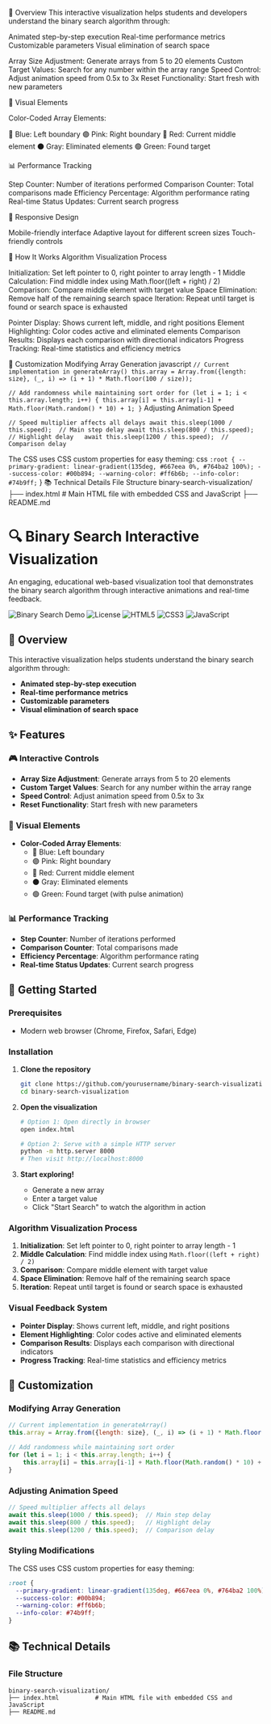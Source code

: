 🎯 Overview
This interactive visualization helps students and developers understand the binary search algorithm through:

Animated step-by-step execution
Real-time performance metrics
Customizable parameters
Visual elimination of search space

Array Size Adjustment: Generate arrays from 5 to 20 elements
Custom Target Values: Search for any number within the array range
Speed Control: Adjust animation speed from 0.5x to 3x
Reset Functionality: Start fresh with new parameters

🎨 Visual Elements

Color-Coded Array Elements:

🔵 Blue: Left boundary
🟣 Pink: Right boundary
🔴 Red: Current middle element
⚫ Gray: Eliminated elements
🟢 Green: Found target 

📊 Performance Tracking

Step Counter: Number of iterations performed
Comparison Counter: Total comparisons made
Efficiency Percentage: Algorithm performance rating
Real-time Status Updates: Current search progress

📱 Responsive Design

Mobile-friendly interface
Adaptive layout for different screen sizes
Touch-friendly controls

🔧 How It Works
Algorithm Visualization Process

Initialization: Set left pointer to 0, right pointer to array length - 1
Middle Calculation: Find middle index using Math.floor((left + right) / 2)
Comparison: Compare middle element with target value
Space Elimination: Remove half of the remaining search space
Iteration: Repeat until target is found or search space is exhausted

Pointer Display: Shows current left, middle, and right positions
Element Highlighting: Color codes active and eliminated elements
Comparison Results: Displays each comparison with directional indicators
Progress Tracking: Real-time statistics and efficiency metrics

🎨 Customization
Modifying Array Generation
javascript
`// Current implementation in generateArray()
this.array = Array.from({length: size}, (_, i) => (i + 1) * Math.floor(100 / size));`

`// Add randomness while maintaining sort order
for (let i = 1; i < this.array.length; i++) {
    this.array[i] = this.array[i-1] + Math.floor(Math.random() * 10) + 1;
}`
Adjusting Animation Speed

`// Speed multiplier affects all delays
await this.sleep(1000 / this.speed);  // Main step delay
await this.sleep(800 / this.speed);   // Highlight delay  
await this.sleep(1200 / this.speed);  // Comparison delay`

The CSS uses CSS custom properties for easy theming:
css
`:root {
  --primary-gradient: linear-gradient(135deg, #667eea 0%, #764ba2 100%);
  --success-color: #00b894;
  --warning-color: #ff6b6b;
  --info-color: #74b9ff;`
}
📚 Technical Details
File Structure
binary-search-visualization/
├── index.html          # Main HTML file with embedded CSS and JavaScript
├── README.md         


# 🔍 Binary Search Interactive Visualization

An engaging, educational web-based visualization tool that demonstrates the binary search algorithm through interactive animations and real-time feedback.

![Binary Search Demo](https://img.shields.io/badge/Demo-Live-brightgreen) ![License](https://img.shields.io/badge/License-MIT-blue) ![HTML5](https://img.shields.io/badge/HTML5-E34F26?logo=html5&logoColor=white) ![CSS3](https://img.shields.io/badge/CSS3-1572B6?logo=css3&logoColor=white) ![JavaScript](https://img.shields.io/badge/JavaScript-F7DF1E?logo=javascript&logoColor=black)

## 🎯 Overview

This interactive visualization helps students  understand the binary search algorithm through:
- **Animated step-by-step execution**
- **Real-time performance metrics**
- **Customizable parameters**
- **Visual elimination of search space**

## ✨ Features

### 🎮 Interactive Controls
- **Array Size Adjustment**: Generate arrays from 5 to 20 elements
- **Custom Target Values**: Search for any number within the array range
- **Speed Control**: Adjust animation speed from 0.5x to 3x
- **Reset Functionality**: Start fresh with new parameters

### 🎨 Visual Elements
- **Color-Coded Array Elements**:
  - 🔵 Blue: Left boundary
  - 🟣 Pink: Right boundary  
  - 🔴 Red: Current middle element
  - ⚫ Gray: Eliminated elements
  - 🟢 Green: Found target (with pulse animation)

### 📊 Performance Tracking
- **Step Counter**: Number of iterations performed
- **Comparison Counter**: Total comparisons made
- **Efficiency Percentage**: Algorithm performance rating
- **Real-time Status Updates**: Current search progress

## 🚀 Getting Started

### Prerequisites
- Modern web browser (Chrome, Firefox, Safari, Edge)

### Installation

1. **Clone the repository**
   ```bash
   git clone https://github.com/yourusername/binary-search-visualization.git
   cd binary-search-visualization
   ```

2. **Open the visualization**
   ```bash
   # Option 1: Open directly in browser
   open index.html
   
   # Option 2: Serve with a simple HTTP server
   python -m http.server 8000
   # Then visit http://localhost:8000
   ```

3. **Start exploring!**
   - Generate a new array
   - Enter a target value
   - Click "Start Search" to watch the algorithm in action

### Algorithm Visualization Process

1. **Initialization**: Set left pointer to 0, right pointer to array length - 1
2. **Middle Calculation**: Find middle index using `Math.floor((left + right) / 2)`
3. **Comparison**: Compare middle element with target value
4. **Space Elimination**: Remove half of the remaining search space
5. **Iteration**: Repeat until target is found or search space is exhausted

### Visual Feedback System

- **Pointer Display**: Shows current left, middle, and right positions
- **Element Highlighting**: Color codes active and eliminated elements
- **Comparison Results**: Displays each comparison with directional indicators
- **Progress Tracking**: Real-time statistics and efficiency metrics

## 🎨 Customization

### Modifying Array Generation
```javascript
// Current implementation in generateArray()
this.array = Array.from({length: size}, (_, i) => (i + 1) * Math.floor(100 / size));

// Add randomness while maintaining sort order
for (let i = 1; i < this.array.length; i++) {
    this.array[i] = this.array[i-1] + Math.floor(Math.random() * 10) + 1;
}
```

### Adjusting Animation Speed
```javascript
// Speed multiplier affects all delays
await this.sleep(1000 / this.speed);  // Main step delay
await this.sleep(800 / this.speed);   // Highlight delay  
await this.sleep(1200 / this.speed);  // Comparison delay
```

### Styling Modifications
The CSS uses CSS custom properties for easy theming:
```css
:root {
  --primary-gradient: linear-gradient(135deg, #667eea 0%, #764ba2 100%);
  --success-color: #00b894;
  --warning-color: #ff6b6b;
  --info-color: #74b9ff;
}
```

## 📚 Technical Details

### File Structure
```
binary-search-visualization/
├── index.html          # Main HTML file with embedded CSS and JavaScript
├── README.md          
```


